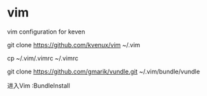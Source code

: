 vim
===

vim configuration for keven


git clone https://github.com/kvenux/vim ~/.vim

cp ~/.vim/.vimrc ~/.vimrc

git clone https://github.com/gmarik/vundle.git ~/.vim/bundle/vundle

进入Vim :BundleInstall

